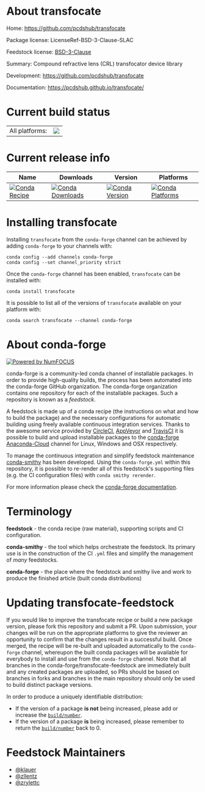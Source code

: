 About transfocate
=================

Home: https://github.com/pcdshub/transfocate

Package license: LicenseRef-BSD-3-Clause-SLAC

Feedstock license: [BSD-3-Clause](https://github.com/conda-forge/transfocate-feedstock/blob/master/LICENSE.txt)

Summary: Compound refractive lens (CRL) transfocator device library

Development: https://github.com/pcdshub/transfocate

Documentation: https://pcdshub.github.io/transfocate/

Current build status
====================


<table><tr><td>All platforms:</td>
    <td>
      <a href="https://dev.azure.com/conda-forge/feedstock-builds/_build/latest?definitionId=12234&branchName=master">
        <img src="https://dev.azure.com/conda-forge/feedstock-builds/_apis/build/status/transfocate-feedstock?branchName=master">
      </a>
    </td>
  </tr>
</table>

Current release info
====================

| Name | Downloads | Version | Platforms |
| --- | --- | --- | --- |
| [![Conda Recipe](https://img.shields.io/badge/recipe-transfocate-green.svg)](https://anaconda.org/conda-forge/transfocate) | [![Conda Downloads](https://img.shields.io/conda/dn/conda-forge/transfocate.svg)](https://anaconda.org/conda-forge/transfocate) | [![Conda Version](https://img.shields.io/conda/vn/conda-forge/transfocate.svg)](https://anaconda.org/conda-forge/transfocate) | [![Conda Platforms](https://img.shields.io/conda/pn/conda-forge/transfocate.svg)](https://anaconda.org/conda-forge/transfocate) |

Installing transfocate
======================

Installing `transfocate` from the `conda-forge` channel can be achieved by adding `conda-forge` to your channels with:

```
conda config --add channels conda-forge
conda config --set channel_priority strict
```

Once the `conda-forge` channel has been enabled, `transfocate` can be installed with:

```
conda install transfocate
```

It is possible to list all of the versions of `transfocate` available on your platform with:

```
conda search transfocate --channel conda-forge
```


About conda-forge
=================

[![Powered by NumFOCUS](https://img.shields.io/badge/powered%20by-NumFOCUS-orange.svg?style=flat&colorA=E1523D&colorB=007D8A)](http://numfocus.org)

conda-forge is a community-led conda channel of installable packages.
In order to provide high-quality builds, the process has been automated into the
conda-forge GitHub organization. The conda-forge organization contains one repository
for each of the installable packages. Such a repository is known as a *feedstock*.

A feedstock is made up of a conda recipe (the instructions on what and how to build
the package) and the necessary configurations for automatic building using freely
available continuous integration services. Thanks to the awesome service provided by
[CircleCI](https://circleci.com/), [AppVeyor](https://www.appveyor.com/)
and [TravisCI](https://travis-ci.com/) it is possible to build and upload installable
packages to the [conda-forge](https://anaconda.org/conda-forge)
[Anaconda-Cloud](https://anaconda.org/) channel for Linux, Windows and OSX respectively.

To manage the continuous integration and simplify feedstock maintenance
[conda-smithy](https://github.com/conda-forge/conda-smithy) has been developed.
Using the ``conda-forge.yml`` within this repository, it is possible to re-render all of
this feedstock's supporting files (e.g. the CI configuration files) with ``conda smithy rerender``.

For more information please check the [conda-forge documentation](https://conda-forge.org/docs/).

Terminology
===========

**feedstock** - the conda recipe (raw material), supporting scripts and CI configuration.

**conda-smithy** - the tool which helps orchestrate the feedstock.
                   Its primary use is in the construction of the CI ``.yml`` files
                   and simplify the management of *many* feedstocks.

**conda-forge** - the place where the feedstock and smithy live and work to
                  produce the finished article (built conda distributions)


Updating transfocate-feedstock
==============================

If you would like to improve the transfocate recipe or build a new
package version, please fork this repository and submit a PR. Upon submission,
your changes will be run on the appropriate platforms to give the reviewer an
opportunity to confirm that the changes result in a successful build. Once
merged, the recipe will be re-built and uploaded automatically to the
`conda-forge` channel, whereupon the built conda packages will be available for
everybody to install and use from the `conda-forge` channel.
Note that all branches in the conda-forge/transfocate-feedstock are
immediately built and any created packages are uploaded, so PRs should be based
on branches in forks and branches in the main repository should only be used to
build distinct package versions.

In order to produce a uniquely identifiable distribution:
 * If the version of a package **is not** being increased, please add or increase
   the [``build/number``](https://docs.conda.io/projects/conda-build/en/latest/resources/define-metadata.html#build-number-and-string).
 * If the version of a package **is** being increased, please remember to return
   the [``build/number``](https://docs.conda.io/projects/conda-build/en/latest/resources/define-metadata.html#build-number-and-string)
   back to 0.

Feedstock Maintainers
=====================

* [@klauer](https://github.com/klauer/)
* [@zllentz](https://github.com/zllentz/)
* [@zrylettc](https://github.com/zrylettc/)

